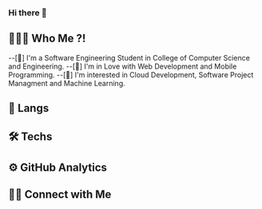 <!--<img src="https://raw.githubusercontent.com/AVS1508/AVS1508/master/assets/Hand%20Wave.gif" width="200" / > -->

### Hi there 👋

## 👨🏻‍💻  Who Me ?!

--[📌] I'm a Software Engineering Student in College of Computer Science and Engineering.
--[💠] I'm in Love with Web Development and Mobile Programming. 
--[🚀] I'm interested in Cloud Development, Software Project Managment and Machine Learning.


## 📝  Langs


## 🛠️  Techs

## ⚙️  GitHub Analytics

## 🤝🏻  Connect with Me

<!--
**Az-Abdulaziz/Az-Abdulaziz** is a ✨ _special_ ✨ repository because its `README.md` (this file) appears on your GitHub profile.

Here are some ideas to get you started:

- 🔭 I’m currently working on ...
- 🌱 I’m currently learning ...
- 👯 I’m looking to collaborate on ...
- 🤔 I’m looking for help with ...
- 💬 Ask me about ...
- 📫 How to reach me: ...
- 😄 Pronouns: ...
- ⚡ Fun fact: ...
-->
